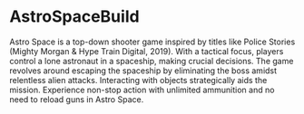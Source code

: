 # AstroSpaceBuild

Astro Space is a top-down shooter game inspired by titles like Police Stories (Mighty Morgan & Hype Train Digital, 2019). With a tactical focus, players control a lone astronaut in a spaceship, making crucial decisions. The game revolves around escaping the spaceship by eliminating the boss amidst relentless alien attacks. Interacting with objects strategically aids the mission. Experience non-stop action with unlimited ammunition and no need to reload guns in Astro Space.
